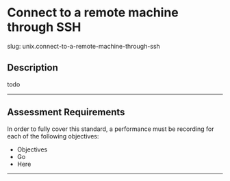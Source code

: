 
# Connect to a remote machine through SSH

slug: unix.connect-to-a-remote-machine-through-ssh

## Description
todo

---
## Assessment Requirements
In order to fully cover this standard, a performance must be recording for each of the following objectives:

- Objectives
- Go
- Here


---
